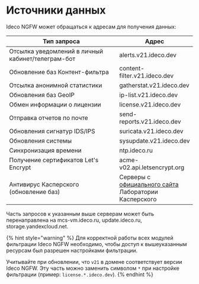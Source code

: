 # Источники данных

Ideco NGFW может обращаться к адресам для получения данных:

<table><thead><tr><th width="300">Тип запроса</th><th>Адрес</th></tr></thead><tbody>
<tr><td>Отсылка уведомлений в личный кабинет/телеграм-бот</td><td>alerts.v21.ideco.dev</td></tr>
<tr><td>Обновление баз Контент-фильтра</td><td>content-filter.v21.ideco.dev</td></tr>
<tr><td>Отсылка анонимной статистики</td><td>gatherstat.v21.ideco.dev</td></tr>
<tr><td>Обновления баз GeoIP</td><td>ip-list.v21.ideco.dev</td></tr>
<tr><td>Обмен информации о лицензии</td><td>license.v21.ideco.dev</td></tr>
<tr><td>Отправка отчетов по почте</td><td>send-reports.v21.ideco.dev</td></tr>
<tr><td>Обновления сигнатур IDS/IPS</td><td>suricata.v21.ideco.dev</td></tr>
<tr><td>Обновления системы</td><td>sysupdate.v21.ideco.dev</td></tr>
<tr><td>Синхронизация времени</td><td>ntp.ideco.ru</td></tr>
<tr><td>Получение сертификатов Let's Encrypt</td><td>acme-v02.api.letsencrypt.org</td></tr>
<tr><td>Антивирус Касперского (обновление баз)</td><td>Серверы с <a href="https://support.kaspersky.ru/common/start/6105">официального сайта</a> Лаборатории Касперского</td></tr>
</tbody></table>

Часть запросов к указанным выше серверам может быть перенаправлена на mcs-vm.ideco.ru, update.ideco.ru, storage.yandexcloud.net.

{% hint style="warning" %}
Для корректной работы всех модулей фильтрации Ideco NGFW необходимо, чтобы доступ к вышеуказанным ресурсам был разрешен настройками фильтрации.

Учитывайте при обновлении, что `v21` в домене соответствует версии Ideco NGFW. Эту часть можно заменить символом `*` при настройке фильтрации (пример: `license.*.ideco.dev`).
{% endhint %}